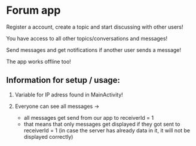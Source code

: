 # Forum app

Register a account, create a topic and start discussing with other users!

You have access to all other topics/conversations and messages!

Send messages and get notifications if another user sends a message!

The app works offline too!


## Information for setup / usage:

1. Variable for IP adress found in MainActivity!

2. Everyone can see all messages ->
    * all messages get send from our app to receiverId = 1
    * that means that only messages get displayed if they got sent to receiverId = 1 (in case the server has already data in it, it will not be displayed correctly)
